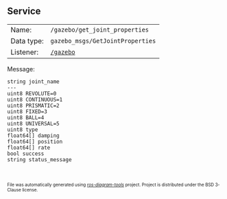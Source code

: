 <!--
File was automatically generated using 'ros-diagram-tools' project.
Project is distributed under the BSD 3-Clause license.
-->

## Service


|     |     |
| --- | --- |
| Name: | `/gazebo/get_joint_properties` |
| Data type: | `gazebo_msgs/GetJointProperties` |
| Listener: | [`/gazebo`](n__gazebo.html) |

Message:
```
string joint_name
---
uint8 REVOLUTE=0
uint8 CONTINUOUS=1
uint8 PRISMATIC=2
uint8 FIXED=3
uint8 BALL=4
uint8 UNIVERSAL=5
uint8 type
float64[] damping
float64[] position
float64[] rate
bool success
string status_message


```



</br>
<font size="1">
File was automatically generated using <a href="https://github.com/anetczuk/ros-diagram-tools"><i>ros-diagram-tools</i></a> project.
Project is distributed under the BSD 3-Clause license.
</font>
